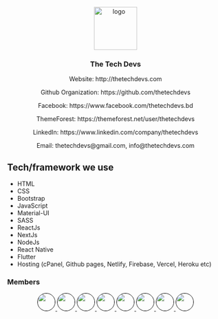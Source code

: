 <p align="center">
  <img src='https://avatars1.githubusercontent.com/u/64302236?s=200&v=4' height="100px" alt="logo" />
</p>

<h3 align="center">The Tech Devs</h3>
<p align="center">Website: http://thetechdevs.com</p>
<p align="center">Github Organization: https://github.com/thetechdevs</p>
<p align="center">Facebook: https://www.facebook.com/thetechdevs.bd</p>
<p align="center">ThemeForest: https://themeforest.net/user/thetechdevs</p>
<p align="center">LinkedIn: https://www.linkedin.com/company/thetechdevs</p>
<p align="center">Email: thetechdevs@gmail.com, info@thetechdevs.com</p>

## Tech/framework we use
- HTML
- CSS
- Bootstrap
- JavaScript
- Material-UI
- SASS
- ReactJs
- NextJs
- NodeJs
- React Native
- Flutter
- Hosting (cPanel, Github pages, Netlify, Firebase, Vercel, Heroku etc)

### Members
<p align="center">
  <a href="https://github.com/arifpro">
    <img src='https://avatars0.githubusercontent.com/u/45432079?s=460&u=384e72c5bea8980f3a52adc6069788482b64c665&v=4' height="40px" width="40px" style="border-radius: 50%; border: 1px solid black;" >
  </a>
  
  <a href="https://github.com/sonjoybarmon">
    <img src='https://avatars.githubusercontent.com/u/60999976?s=460&u=5fbb2cfe128bd52a22d7393e7098a511378206dd&v=4' height="40px" width="40px" style="border-radius: 50%; border: 1px solid black;" >
  </a>
  
  <a href="https://github.com/Rayhan0Islam0Shagor">
    <img src='https://avatars.githubusercontent.com/u/67514865?s=460&u=ec9d6df9bb9236ed8908b65047ea6f02739626a3&v=4' height="40px" width="40px" style="border-radius: 50%; border: 1px solid black;" >
  </a>
  
  <a href="https://github.com/Mahin678">
    <img src='https://avatars.githubusercontent.com/u/62938476?s=460&u=3eac5d725ac6eb1b22d7ea4585292b473d08d3c2&v=4' height="40px" width="40px" style="border-radius: 50%; border: 1px solid black;" >
  </a>
  
  <a href="https://github.com/0xNaim">
    <img src='https://avatars.githubusercontent.com/u/60999982?v=4' height="40px" width="40px" style="border-radius: 50%; border: 1px solid black;" >
  </a>
  
  <a href="https://github.com/dev-ashik">
    <img src='https://avatars0.githubusercontent.com/u/61373940?s=460&u=e0422a3e38f2c1febe9ff7b603a27ce15dd70e33&v=4' height="40px" width="40px" style="border-radius: 50%; border: 1px solid black;" >
  </a>
    
  <a href="https://github.com/Arbijoy">
    <img src='https://avatars1.githubusercontent.com/u/61105901?s=460&u=8224d3ba06e05f4d565e4ee131a4d5d20d4ad3e4&v=4' height="40px" width="40px" style="border-radius: 50%; border: 1px solid black;" >
  </a>
    
   <a href="https://github.com/Mutasim-Shatil">
    <img src='https://avatars2.githubusercontent.com/u/70066678?s=400&u=2d6dc93ad9706c95c1f8dc336cd86ccf63927f69&v=4' height="40px" width="40px" style="border-radius: 50%; border: 1px solid black;" >
  </a>
</p>

